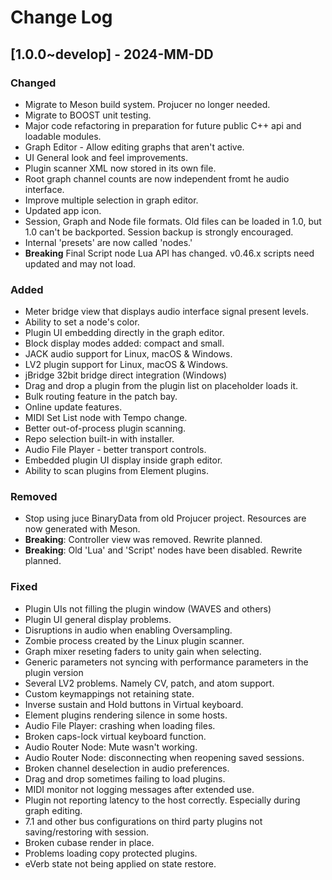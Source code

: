 # Change Log

## [1.0.0~develop] - 2024-MM-DD

### Changed
- Migrate to Meson build system.  Projucer no longer needed.
- Migrate to BOOST unit testing.
- Major code refactoring in preparation for future public C++ api and loadable modules.
- Graph Editor - Allow editing graphs that aren't active.
- UI General look and feel improvements.
- Plugin scanner XML now stored in its own file.
- Root graph channel counts are now independent fromt he audio interface.
- Improve multiple selection in graph editor.
- Updated app icon.
- Session, Graph and Node file formats.  Old files can be loaded in 1.0, but 1.0 can't be backported. Session backup is strongly encouraged.
- Internal 'presets' are now called 'nodes.'
- **Breaking** Final Script node Lua API has changed. v0.46.x scripts need updated and may not load.

### Added
- Meter bridge view that displays audio interface signal present levels.
- Ability to set a node's color.
- Plugin UI embedding directly in the graph editor.
- Block display modes added: compact and small.
- JACK audio support for Linux, macOS & Windows.
- LV2 plugin support for Linux, macOS & Windows.
- jBridge 32bit bridge direct integration (Windows)
- Drag and drop a plugin from the plugin list on placeholder loads it.
- Bulk routing feature in the patch bay.
- Online update features.
- MIDI Set List node with Tempo change.
- Better out-of-process plugin scanning.
- Repo selection built-in with installer.
- Audio File Player - better transport controls.
- Embedded plugin UI display inside graph editor.
- Ability to scan plugins from Element plugins.

### Removed
- Stop using juce BinaryData from old Projucer project. Resources are now generated with Meson.
- **Breaking**: Controller view was removed. Rewrite planned.
- **Breaking**: Old 'Lua' and 'Script' nodes have been disabled. Rewrite planned.

### Fixed
- Plugin UIs not filling the plugin window (WAVES and others)
- Plugin UI general display problems.
- Disruptions in audio when enabling Oversampling.
- Zombie process created by the Linux plugin scanner.
- Graph mixer reseting faders to unity gain when selecting.
- Generic parameters not syncing with performance parameters in the plugin version
- Several LV2 problems. Namely CV, patch, and atom support.
- Custom keymappings not retaining state.
- Inverse sustain and Hold buttons in Virtual keyboard.
- Element plugins rendering silence in some hosts.
- Audio File Player: crashing when loading files.
- Broken caps-lock virtual keyboard function.
- Audio Router Node: Mute wasn't working.
- Audio Router Node: disconnecting when reopening saved sessions.
- Broken channel deselection in audio preferences.
- Drag and drop sometimes failing to load plugins.
- MIDI monitor not logging messages after extended use.
- Plugin not reporting latency to the host correctly. Especially during graph editing.
- 7.1 and other bus configurations on third party plugins not saving/restoring with session.
- Broken cubase render in place.
- Problems loading copy protected plugins.
- eVerb state not being applied on state restore.
